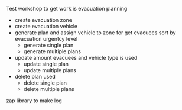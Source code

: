 Test workshop to get work is evacuation planning 
- create evacuation zone
- create evacuation vehicle
- generate plan and assign vehicle to zone for get evacuees sort by evacuation urgentcy level
   - generate single plan
   - generate multiple plans
- update amount evacuees and vehicle type is used
   - update single plan
   - update multiple plans
- delete plan used
   - delete single plan
   - delete multiple plans

zap library to make log
